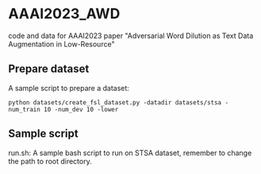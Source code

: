# AAAI2023_AWD
code and data for AAAI2023 paper "Adversarial Word Dilution as Text Data Augmentation in Low-Resource"

## Prepare dataset

A sample script to prepare a dataset:

```
python datasets/create_fsl_dataset.py -datadir datasets/stsa -num_train 10 -num_dev 10 -lower
```

## Sample script

run.sh: A sample bash script to run on STSA dataset, remember to change the path to root directory.

